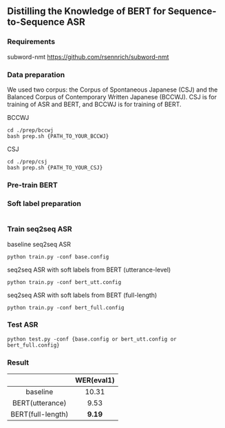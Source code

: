 ## Distilling the Knowledge of BERT for Sequence-to-Sequence ASR

### Requirements
subword-nmt https://github.com/rsennrich/subword-nmt

### Data preparation

We used two corpus:
the Corpus of Spontaneous Japanese (CSJ) and the Balanced Corpus of Contemporary Written Japanese (BCCWJ).
CSJ is for training of ASR and BERT, and BCCWJ is for training of BERT.

BCCWJ
```
cd ./prep/bccwj
bash prep.sh {PATH_TO_YOUR_BCCWJ}
```

CSJ
```
cd ./prep/csj
bash prep.sh {PATH_TO_YOUR_CSJ}
```

### Pre-train BERT


### Soft label preparation

```
```

### Train seq2seq ASR

baseline seq2seq ASR
```
python train.py -conf base.config
```
seq2seq ASR with soft labels from BERT (utterance-level)
```
python train.py -conf bert_utt.config
```
seq2seq ASR with soft labels from BERT (full-length)
```
python train.py -conf bert_full.config
```

### Test ASR

```
python test.py -conf {base.config or bert_utt.config or bert_full.config}
```

### Result

|  | WER(eval1) |
|:---:|:---:|
| baseline | 10.31 |
| BERT(utterance) | 9.53 |
| BERT(full-length) | **9.19** |
